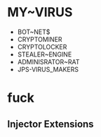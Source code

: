 # MY~VIRUS
* BOT~NET$
* CRYPTOMINER
* CRYPTOLOCKER
* STEALER~ENGINE
* ADMINISRATOR~RAT
* JPS-VIRUS_MAKERS
# fuck #



## Injector Extensions ##
